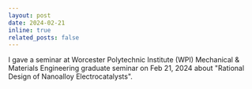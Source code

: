 ```yaml
---
layout: post
date: 2024-02-21
inline: true
related_posts: false
---
```


I gave a seminar at Worcester Polytechnic Institute (WPI) Mechanical & Materials Engineering graduate seminar on Feb 21, 2024 about "Rational Design of Nanoalloy Electrocatalysts".
